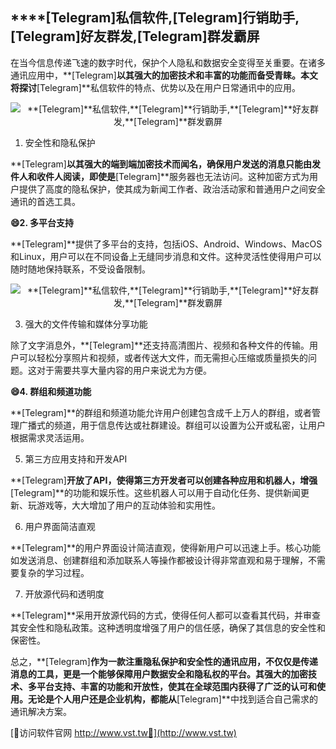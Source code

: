 ## ****[Telegram]**私信软件,**[Telegram]**行销助手,**[Telegram]**好友群发,**[Telegram]**群发霸屏**

在当今信息传递飞速的数字时代，保护个人隐私和数据安全变得至关重要。在诸多通讯应用中，**[Telegram]**以其强大的加密技术和丰富的功能而备受青睐。本文将探讨**[Telegram]**私信软件的特点、优势以及在用户日常通讯中的应用。

 <center><img src="https://vst.tw/MP4/tuiguang/png/4.png" alt="**[Telegram]**私信软件,**[Telegram]**行销助手,**[Telegram]**好友群发,**[Telegram]**群发霸屏"></center>

1. 安全性和隐私保护

**[Telegram]**以其强大的端到端加密技术而闻名，确保用户发送的消息只能由发件人和收件人阅读，即使是**[Telegram]**服务器也无法访问。这种加密方式为用户提供了高度的隐私保护，使其成为新闻工作者、政治活动家和普通用户之间安全通讯的首选工具。

**😄2. 多平台支持**

**[Telegram]**提供了多平台的支持，包括iOS、Android、Windows、MacOS和Linux，用户可以在不同设备上无缝同步消息和文件。这种灵活性使得用户可以随时随地保持联系，不受设备限制。

 <center><img src="https://vst.tw/MP4/tuiguang/png/5.png" alt="**[Telegram]**私信软件,**[Telegram]**行销助手,**[Telegram]**好友群发,**[Telegram]**群发霸屏"></center>

3. 强大的文件传输和媒体分享功能

除了文字消息外，**[Telegram]**还支持高清图片、视频和各种文件的传输。用户可以轻松分享照片和视频，或者传送大文件，而无需担心压缩或质量损失的问题。这对于需要共享大量内容的用户来说尤为方便。

**😄4. 群组和频道功能**

**[Telegram]**的群组和频道功能允许用户创建包含成千上万人的群组，或者管理广播式的频道，用于信息传达或社群建设。群组可以设置为公开或私密，让用户根据需求灵活运用。

5. 第三方应用支持和开发API

**[Telegram]**开放了API，使得第三方开发者可以创建各种应用和机器人，增强**[Telegram]**的功能和娱乐性。这些机器人可以用于自动化任务、提供新闻更新、玩游戏等，大大增加了用户的互动体验和实用性。

6. 用户界面简洁直观

**[Telegram]**的用户界面设计简洁直观，使得新用户可以迅速上手。核心功能如发送消息、创建群组和添加联系人等操作都被设计得非常直观和易于理解，不需要复杂的学习过程。

7. 开放源代码和透明度

**[Telegram]**采用开放源代码的方式，使得任何人都可以查看其代码，并审查其安全性和隐私政策。这种透明度增强了用户的信任感，确保了其信息的安全性和保密性。

总之，**[Telegram]**作为一款注重隐私保护和安全性的通讯应用，不仅仅是传递消息的工具，更是一个能够保障用户数据安全和隐私权的平台。其强大的加密技术、多平台支持、丰富的功能和开放性，使其在全球范围内获得了广泛的认可和使用。无论是个人用户还是企业机构，都能从**[Telegram]**中找到适合自己需求的通讯解决方案。


[👻访问软件官网 http://www.vst.tw👻](http://www.vst.tw)
